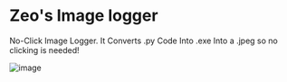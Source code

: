 # Zeo's Image logger
No-Click Image Logger. It Converts .py Code Into .exe Into a .jpeg so no clicking is needed!

![image](https://github.com/TotallyNotDeKrypted/image-logger/assets/135061662/9c1a27f4-1e12-4822-af9f-785f1e0a4826)


